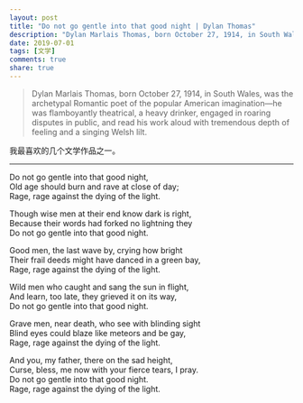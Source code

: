 ```yaml
---
layout: post
title: "Do not go gentle into that good night | Dylan Thomas"
description: "Dylan Marlais Thomas, born October 27, 1914, in South Wales, was the archetypal Romantic poet of the popular American imagination—he was flamboyantly theatrical, a heavy drinker, engaged in roaring disputes in public, and read his work aloud with tremendous depth of feeling and a singing Welsh lilt."
date: 2019-07-01
tags: [文学]
comments: true
share: true
---
```


> Dylan Marlais Thomas, born October 27, 1914, in South Wales, was the archetypal Romantic poet of the popular American imagination—he was flamboyantly theatrical, a heavy drinker, engaged in roaring disputes in public, and read his work aloud with tremendous depth of feeling and a singing Welsh lilt.

我最喜欢的几个文学作品之一。


---


Do not go gentle into that good night,<br/>
Old age should burn and rave at close of day;<br/>
Rage, rage against the dying of the light.

Though wise men at their end know dark is right,<br/>
Because their words had forked no lightning they<br/>
Do not go gentle into that good night.

Good men, the last wave by, crying how bright<br/>
Their frail deeds might have danced in a green bay,<br/>
Rage, rage against the dying of the light.

Wild men who caught and sang the sun in flight,<br/>
And learn, too late, they grieved it on its way,<br/>
Do not go gentle into that good night.

Grave men, near death, who see with blinding sight<br/>
Blind eyes could blaze like meteors and be gay,<br/>
Rage, rage against the dying of the light.

And you, my father, there on the sad height,<br/>
Curse, bless, me now with your fierce tears, I pray.<br/>
Do not go gentle into that good night.<br/>
Rage, rage against the dying of the light.